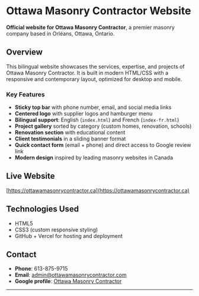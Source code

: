 # Ottawa Masonry Contractor Website

**Official website for Ottawa Masonry Contractor**, a premier masonry company based in Orléans, Ottawa, Ontario.

## Overview

This bilingual website showcases the services, expertise, and projects of Ottawa Masonry Contractor. It is built in modern HTML/CSS with a responsive and contemporary layout, optimized for desktop and mobile.

### Key Features

- **Sticky top bar** with phone number, email, and social media links
- **Centered logo** with supplier logos and hamburger menu
- **Bilingual support**: English (`index.html`) and French (`index-fr.html`)
- **Project gallery** sorted by category (custom homes, renovation, schools)
- **Renovation section** with educational content
- **Client testimonials** in a sliding banner format
- **Quick contact form** (email + phone) and direct access to Google review link
- **Modern design** inspired by leading masonry websites in Canada

## Live Website

[https://ottawamasonrycontractor.ca](https://ottawamasonrycontractor.ca)

## Technologies Used

- HTML5
- CSS3 (custom responsive styling)
- GitHub + Vercel for hosting and deployment

## Contact

- **Phone**: 613-875-9715  
- **Email**: admin@ottawamasonrycontractor.com  
- **Google profile**: [Ottawa Masonry Contractor](https://g.co/kgs/a3LzDCd)

---

